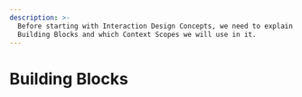```yaml
---
description: >-
  Before starting with Interaction Design Concepts, we need to explain which
  Building Blocks and which Context Scopes we will use in it.
---
```


# Building Blocks

